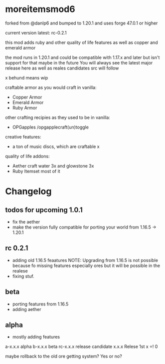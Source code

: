 # moreitemsmod6
forked from @danlp6 and bumped to 1.20.1 and uses forge 47.0.1 or higher

current version latest: rc-0.2.1


this mod adds ruby and other quality of life features as well as copper and emerald armor


the mod runs in 1.20.1 and could be compatible with 1.17.x and later but isn't support for that maybe in the future 
You will always see the latest major release here as well as reales candidates
src will follow


x behund means wip


craftable armor as you would craft in vanilla:
- Copper Armor
- Emerald Armor
- Ruby Armor


other crafting recipies as they used to be in vanilla:
- OPGapples /opgapplecraft(un)toggle


creative features:
- a ton of music discs, which are craftable x


quality of life addons:
- Aether craft water 3x and glowstone 3x
- Ruby Itemset most of it

# Changelog

## todos for upcoming 1.0.1
- fix the aether
- make the version fully compatible for porting your world from 1.16.5 -> 1.20.1

## rc 0.2.1
- adding old 1.16.5 feaatures NOTE: Upgrading from 1.16.5 is not possible because fo missing features especially ores but it will be possible in the realese
- fixing stuf.

## beta 
- porting features from 1.16.5
- adding aether

## alpha 
- mostly adding features

a-x.x.x alpha
b-x.x.x beta
rc-x.x.x release candidate
x.x.x Relese 1st x =! 0


maybe rollback to the old ore getting system? Yes or no?
